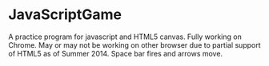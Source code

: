 # JavaScriptGame
A practice program for javascript and HTML5 canvas.  Fully working on Chrome.  May or may not be working on other browser due
to partial support of HTML5 as of Summer 2014.
Space bar fires and arrows move.
